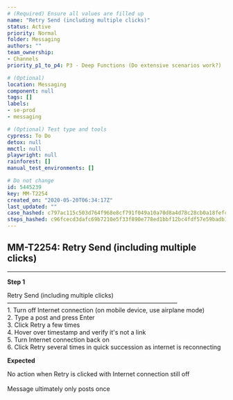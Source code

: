 ```yaml
---
# (Required) Ensure all values are filled up
name: "Retry Send (including multiple clicks)"
status: Active
priority: Normal
folder: Messaging
authors: ""
team_ownership: 
- Channels
priority_p1_to_p4: P3 - Deep Functions (Do extensive scenarios work?)

# (Optional)
location: Messaging
component: null
tags: []
labels: 
- se-prod
- messaging

# (Optional) Test type and tools
cypress: To Do
detox: null
mmctl: null
playwright: null
rainforest: []
manual_test_environments: []

# Do not change
id: 5445239
key: MM-T2254
created_on: "2020-05-20T06:34:17Z"
last_updated: ""
case_hashed: c797ac115c503d764f968e8cf791f049a10a70d8a4d78c28cb0a18fefc848cb8872b429c9b40fd31c37f571da7308526
steps_hashed: c96fcecd3dafc69b7210e5f33f890e778ed1bbf12bc4fdf57e59badb10e1e4bc42c7662ec9b8f5f2c09b53b48c98d624
---
```


<!-- (Auto-generated) Based on frontmatter's "key" and "name" -->

## MM-T2254: Retry Send (including multiple clicks)

---

**Step 1**

Retry Send (including multiple clicks)\
————————————————————————————\
1\. Turn off Internet connection (on mobile device, use airplane mode)\
2\. Type a post and press Enter\
3\. Click Retry a few times\
4\. Hover over timestamp and verify it's not a link\
5\. Turn Internet connection back on\
6\. Click Retry several times in quick succession as internet is reconnecting

**Expected**

No action when Retry is clicked with Internet connection still off\
\
Message ultimately only posts once
